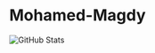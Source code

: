 # Mohamed-Magdy

![GitHub Stats](https://github-readme-stats.vercel.app/api?username=mohamedmagdy8000&theme=radical)
